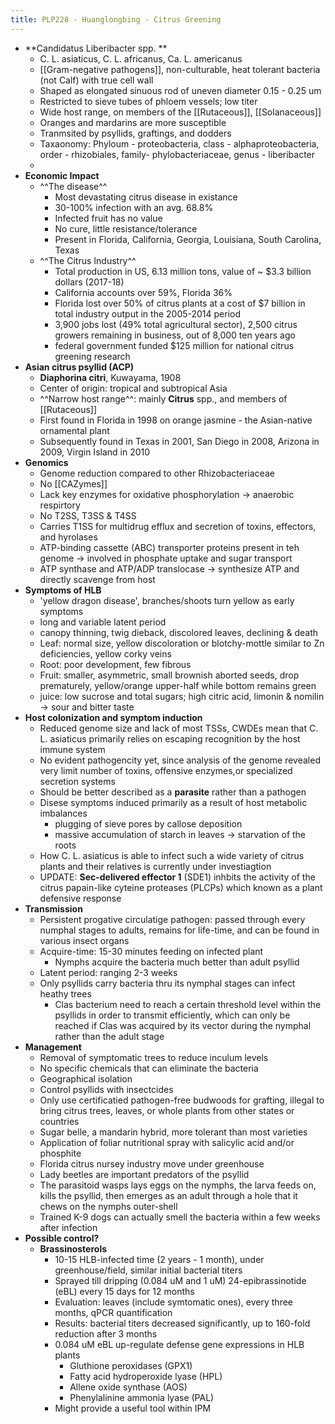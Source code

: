 ```yaml
---
title: PLP228 - Huanglongbing - Citrus Greening
---
```


- **Candidatus Liberibacter spp. **
	- C. L. asiaticus, C. L. africanus, Ca. L. americanus
	- [[Gram-negative pathogens]], non-culturable, heat tolerant bacteria (not Calf) with true cell wall
	- Shaped as elongated sinuous rod of uneven diameter 0.15 - 0.25 um
	- Restricted to sieve tubes of phloem vessels; low titer
	- Wide host range, on members of the [[Rutaceous]], [[Solanaceous]]
	- Oranges and mardarins are more susceptible
	- Tranmsited by psyllids, graftings, and dodders
	- Taxaonomy: Phyloum - proteobacteria, class - alphaproteobacteria, order - rhizobiales, family- phylobacteriaceae, genus - liberibacter
	-
- **Economic Impact**
	- ^^The disease^^
		- Most devastating citrus disease in existance
		- 30-100% infection with an avg. 68.8%
		- Infected fruit has no value
		- No cure, little resistance/tolerance
		- Present in Florida, California, Georgia, Louisiana, South Carolina, Texas
	- ^^The Citrus Industry^^
		- Total production in US, 6.13 million tons, value of ~ $3.3 billion dollars (2017-18)
		- California accounts over 59%, Florida 36%
		- Florida lost over 50% of citrus plants at a cost of $7 billion in total industry output in the 2005-2014 period
		- 3,900 jobs lost (49% total agricultural sector), 2,500 citrus growers remaining in business, out of 8,000 ten years ago
		- federal government funded $125 million for national citrus greening research
- **Asian citrus psyllid (ACP)**
	- __Diaphorina citri__, Kuwayama, 1908
	- Center of origin: tropical and subtropical Asia
	- ^^Narrow host range^^: mainly __Citrus__ spp., and members of [[Rutaceous]]
	- First found in Florida in 1998 on orange jasmine - the Asian-native ornamental plant
	- Subsequently found in Texas in 2001, San Diego in 2008, Arizona in 2009, Virgin Island in 2010
- **Genomics**
	- Genome reduction compared to other Rhizobacteriaceae
	- No [[CAZymes]]
	- Lack key enzymes for oxidative phosphorylation -> anaerobic respirtory
	- No T2SS, T3SS & T4SS
	- Carries T1SS for multidrug efflux and secretion of toxins, effectors, and hyrolases
	- ATP-binding cassette (ABC) transporter proteins present in teh genome -> involved in phosphate uptake and sugar transport
	- ATP synthase and ATP/ADP translocase -> synthesize ATP and directly scavenge from host
- **Symptoms of HLB**
	- 'yellow dragon disease', branches/shoots turn yellow as early symptoms
	- long and variable latent period
	- canopy thinning, twig dieback, discolored leaves, declining & death
	- Leaf: normal size, yellow discoloration or blotchy-mottle similar to Zn deficiencies, yellow corky veins
	- Root: poor development, few fibrous
	- Fruit: smaller, asymmetric, small brownish aborted seeds, drop prematurely, yellow/orange upper-half while bottom remains green
	- juice: low sucrose and total sugars; high citric acid, limonin & nomilin -> sour and bitter taste
- **Host colonization and symptom induction**
	- Reduced genome size and lack of most TSSs, CWDEs mean that C. L. asiaticus primarily relies on escaping recognition by the host immune system
	- No evident pathogencity yet, since analysis of the genome revealed very limit number of toxins, offensive enzymes,or specialized secretion systems
	- Should be better described as a **parasite** rather than a pathogen
	- Disese symptoms induced primarily as a result of host metabolic imbalances
		- plugging of sieve pores by callose deposition
		- massive accumulation of starch in leaves -> starvation of the roots
	- How C. L. asiaticus is able to infect such a wide variety of citrus plants and their relatives is currently under investiagtion
	- UPDATE: **Sec-delivered effector 1** (SDE1) inhbits the activity of the citrus papain-like cyteine proteases (PLCPs) which known as a plant defensive response
- **Transmission**
	- Persistent progative circulatige pathogen: passed through every numphal stages to adults, remains for life-time, and can be found in various insect organs
	- Acquire-time: 15-30 minutes feeding on infected plant
		- Nymphs acquire the bacteria much better than adult psyllid
	- Latent period: ranging 2-3 weeks
	- Only psyllids carry bacteria thru its nymphal stages can infect heathy trees
		- Clas bacterium need to reach a certain threshold level within the psyllids in order to transmit efficiently, which can only be reached if Clas was acquired by its vector during the nymphal rather than the adult stage
- **Management**
	- Removal of symptomatic trees to reduce inculum levels
	- No specific chemicals that can eliminate the bacteria
	- Geographical isolation
	- Control psyllids with insectcides
	- Only use certificatied pathogen-free budwoods for grafting, illegal to bring citrus trees, leaves, or whole plants from other states or countries
	- Sugar belle, a mandarin hybrid, more tolerant than most varieties
	- Application of foliar nutritional spray with salicylic acid and/or phosphite
	- Florida citrus nursey industry move under greenhouse
	- Lady beetles are important predators of the psyllid
	- The parasitoid wasps lays eggs on the nymphs, the larva feeds on, kills the psyllid, then emerges as an adult through a hole that it chews on the nymphs outer-shell
	- Trained K-9 dogs can actually smell the bacteria within a few weeks after infection
- **Possible control?**
	- **Brassinosterols**
		- 10-15 HLB-infected time (2 years - 1 month), under greenhouse/field, similar initial bacterial titers
		- Sprayed till dripping (0.084 uM and 1 uM) 24-epibrassinotide (eBL) every 15 days for 12 months
		- Evaluation: leaves (include symtomatic ones), every three months, qPCR quantification
		- Results: bacterial titers decreased significantly, up to 160-fold reduction after 3 months
		- 0.084 uM eBL up-regulate defense gene expressions in HLB plants
			- Gluthione peroxidases (GPX1)
			- Fatty acid hydroperoxide lyase (HPL)
			- Allene oxide synthase (AOS)
			- Phenylalinine ammonia lyase (PAL)
		- Might provide a useful tool within IPM